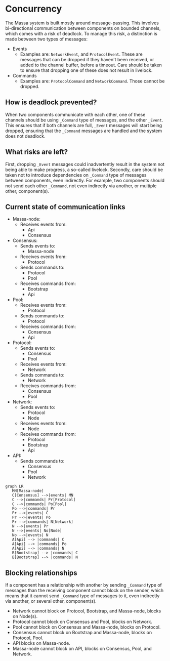 # Concurrency

The Massa system is built mostly around message-passing. This involves
bi-directional communication between components on bounded channels,
which comes with a risk of deadlock. To manage this risk, a distinction
is made between two types of messages:

-   Events
    -   Examples are: `NetworkEvent`, and `ProtocolEvent`. These are
        messages that can be dropped if they haven't been received, or
        added to the channel buffer, before a timeout. Care should be
        taken to ensure that dropping one of these does not result in
        livelock.
-   Commands
    -   Examples are: `ProtocolCommand` and `NetworkCommand`. Those
        cannot be dropped.

## How is deadlock prevented?

When two components communicate with each other, one of these channels
should be using `_Command` type of messages, and the other `_Event`.
This ensures that if both channels are full, `_Event` messages will
start being dropped, ensuring that the `_Command` messages are handled
and the system does not deadlock.

## What risks are left?

First, dropping `_Event` messages could inadvertently result in the
system not being able to make progress, a so-called livelock. Secondly,
care should be taken not to introduce dependencies on `_Command` type of
messages between components, even indirectly. For example, two
components should not send each other `_Command`, not even indirectly
via another, or multiple other, component(s).

## Current state of communication links

-   Massa-node:
    -   Receives events from:
        -   Api
        -   Consensus
-   Consensus:
    -   Sends events to:
        -   Massa-node
    -   Receives events from:
        -   Protocol
    -   Sends commands to:
        -   Protocol
        -   Pool
    -   Receives commands from:
        -   Bootstrap
        -   Api
-   Pool:
    -   Receives events from:
        -   Protocol
    -   Sends commands to:
        -   Protocol
    -   Receives commands from:
        -   Consensus
        -   Api
-   Protocol:
    -   Sends events to:
        -   Consensus
        -   Pool
    -   Receives events from:
        -   Network
    -   Sends commands to:
        -   Network
    -   Receives commands from:
        -   Consensus
        -   Pool
-   Network:
    -   Sends events to:
        -   Protocol
        -   Node
    -   Receives events from:
        -   Node
    -   Receives commands from:
        -   Protocol
        -   Bootstrap
        -   Api
-   API:
    -   Sends commands to:
        -   Consensus
        -   Pool
        -   Network

```mermaid
graph LR
   MN[Massa-node]
   C[Consensus] -->|events| MN
   C -->|commands| Pr[Protocol]
   C -->|commands| Po[Pool]
   Po -->|commands| Pr
   Pr -->|events| C
   Pr -->|events| Po
   Pr -->|commands| N[Network]
   N -->|events| Pr
   N -->|events| No[Node]
   No -->|events| N
   A[Api] --> |commands| C
   A[Api] --> |commands| Po
   A[Api] --> |commands| N
   B[Bootstrap] --> |commands| C
   B[Bootstrap] --> |commands| N
```

## Blocking relationships

If a component has a relationship with another by sending `_Command`
type of messages than the receiving component cannot block on the
sender, which means that it cannot send `_Command` type of messages to
it, even indirectly via another, or several other, component(s).

-   Network cannot block on Protocol, Bootstrap, and Massa-node, blocks
    on Node(s).
-   Protocol cannot block on Consensus and Pool, blocks on Network.
-   Pool cannot block on Consensus and Massa-node, blocks on Protocol.
-   Consensus cannot block on Bootstrap and Massa-node, blocks on
    Protocol, Pool.
-   API blocks on Massa-node.
-   Massa-node cannot block on API, blocks on Consensus, Pool, and
    Network.
